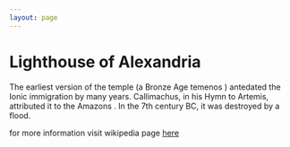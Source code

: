 ```yaml
---
layout: page
---
```


# Lighthouse of Alexandria

The earliest version of the temple (a Bronze Age temenos ) antedated the Ionic immigration by many years. Callimachus, in his Hymn to Artemis, attributed it to the Amazons . In the 7th century BC, it was destroyed by a flood.

for more information visit wikipedia page [here](https://en.wikipedia.org/wiki/Temple_of_Artemis)
